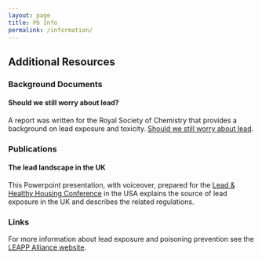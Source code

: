```yaml
---
layout: page
title: Pb Info 
permalink: /information/
---
```

## Additional Resources

### Background Documents

#### Should we still worry about lead?

A report was written for the Royal Society of Chemistry that provides a background on lead exposure and toxicity. 
[Should we still worry about lead](https://leappalliance.org.uk/wp-content/uploads/2025/03/Should-we-still-worry-about-lead-i1.pdf).

### Publications

#### The lead landscape in the UK

This Powerpoint presentation, with voiceover, prepared for the [Lead & Healthy Housing Conference](https://leappalliance.org.uk/wp-content/uploads/2025/02/LHHC-conference-d0.3.pptx) in the USA explains the source of lead exposure in the UK and describes the related regulations. 

### Links
For more information about lead exposure and poisoning prevention see the [LEAPP Alliance website](https://leappalliance.org.uk/).
